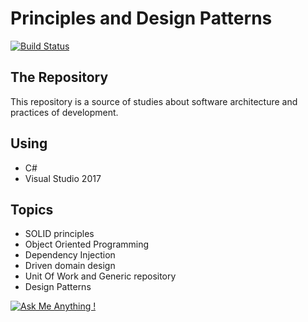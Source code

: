 # Principles and Design Patterns

[![Build Status](https://travis-ci.org/carsimoes/csharp_architecture.svg?branch=master)](https://travis-ci.org/carsimoes/csharp_architecture)


## The Repository

This repository is a source of studies about software architecture and practices of development.

## Using

- C#
- Visual Studio 2017

## Topics

- SOLID principles
- Object Oriented Programming
- Dependency Injection 
- Driven domain design
- Unit Of Work and Generic repository 
- Design Patterns


[![Ask Me Anything !](https://img.shields.io/badge/Ask%20me-anything-1abc9c.svg)](https://github.com/carsimoes/)
